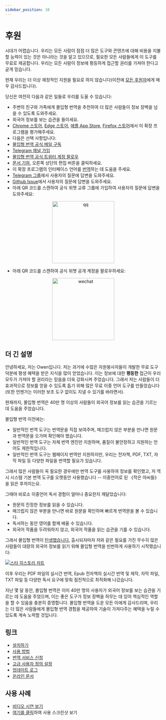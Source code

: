 ```yaml
---
sidebar_position: 10
---
```


# 후원

시대가 어렵습니다. 우리는 모든 사람이 점점 더 많은 도구와 콘텐츠에 대해 비용을 지불할 능력이 있는 것은 아니라는 것을 알고 있으므로, 필요한 모든 사람들에게 이 도구를 무료로 제공합니다. 우리는 모든 사람이 정보에 평등하게 접근할 권리를 가져야 한다고 굳게 믿습니다.

현재 우리는 더 이상 재정적인 지원을 필요로 하지 않습니다(이전에 [모든 후원자](/docs/thanks)에게 매우 감사드립니다).

당신은 여전히 다음과 같은 일들로 우리를 도울 수 있습니다:

- 주변의 친구와 가족에게 몰입형 번역을 추천하여 더 많은 사람들이 정보 장벽을 넘을 수 있도록 도와주세요.
- 외국어 정보를 보는 습관을 들이세요.
- [Chrome 스토어](https://chrome.google.com/webstore/detail/immersive-translate/bpoadfkcbjbfhfodiogcnhhhpibjhbnh), [Edge 스토어](https://microsoftedge.microsoft.com/addons/detail/%E6%B2%89%E6%B5%B8%E5%BC%8F%E7%BF%BB%E8%AF%91/amkbmndfnliijdhojkpoglbnaaahippg?form=MT001Y&hl=zh-CN&gl=CN), [애플 App Store](https://apps.apple.com/cn/app/%E6%B2%89%E6%B5%B8%E5%BC%8F%E7%BF%BB%E8%AF%91/id6447957425), [Firefox 스토어](https://addons.mozilla.org/zh-CN/firefox/addon/immersive-translate/)에서 이 확장 프로그램을 평가해주세요.
- 다음은 선택 사항입니다:
- [몰입형 번역 공식 메일 구독](https://immersivetranslate.substack.com/)
- [Telegram 채널 가입](https://t.me/immersivetranslate)
- [몰입형 번역 공식 트위터 계정 팔로우](https://twitter.com/immersivetran)
- [문서 기여](https://immersivetranslate.com/), 오른쪽 상단의 편집 버튼을 클릭하세요.
- 이 확장 프로그램의 인터페이스 언어를 [번역](https://crowdin.com/project/immersive-translate)하는 데 도움을 주세요.
- [Telegram 그룹](https://t.me/+rq848Z09nehlOTgx)에서 사용자의 질문에 답변을 도와주세요.
- [Github Issue](https://github.com/immersive-translate/immersive-translate/issues)에서 사용자의 질문에 답변을 도와주세요.
- 아래 QR 코드를 스캔하여 공식 위챗 교류 그룹에 가입하여 사용자의 질문에 답변을 도와주세요:

<div align="center">
<img src="https://s.immersivetranslate.com/static/official-static/assets/wechat-contact3.jpg" width="200" alt="qq"/>
</div>

- 아래 QR 코드를 스캔하여 공식 위챗 공개 계정을 팔로우하세요:

<div align="center">
<img src="https://s.immersivetranslate.com/static/official-static/assets/wechat-qrcode.jpg" width="200" alt="wechat"/>
</div>

## 더 긴 설명

안녕하세요, 저는 Owen입니다. 저는 과거에 수많은 자원봉사자들이 개발한 무료 도구 덕분에 평생 혜택을 받은 지식을 많이 얻었습니다. 이는 정보에 대한 **평등한** 접근이 우리 모두가 가져야 할 권리라는 믿음을 더욱 강화시켜 주었습니다. 그래서 저는 사람들이 더 효과적으로 정보를 얻을 수 있도록 돕기 위해 많은 무료 이중 언어 도구를 만들었습니다(또한 언젠가는 이러한 보조 도구 없이도 지낼 수 있기를 바라면서).

현재까지, 몰입형 번역은 40만 명 이상의 사람들이 외국어 정보를 읽는 습관을 기르는 데 도움을 주었습니다.

몰입형 번역 이전에는:

- 일반적인 번역 도구는 번역문을 직접 보여주며, 매끄럽지 않은 부분을 만나면 원문과 번역문을 오가며 확인해야 했습니다.
- 일반적인 번역 도구는 자체 번역 엔진만 지원하며, 품질이 불안정하고 지원하는 언어도 제한적입니다.
- 일반적인 번역 도구는 웹페이지 번역만 지원하지만, 우리는 전자책, PDF, TXT, 자막 파일 등 다양한 파일을 번역할 필요가 있습니다.

그래서 많은 사람들이 꼭 필요한 경우에만 번역 도구를 사용하여 정보를 확인했고, 저 역시 시스템 기본 번역 도구를 오랫동안 사용했습니다 -- 이중언어로 된 《작은 아씨들》을 읽은 후까지는요.

그때야 비로소 이중언어 독서 경험이 얼마나 중요한지 깨달았습니다:

- 원문의 진정한 정보를 읽을 수 있습니다.
- 매끄럽지 않은 부분을 만나면 바로 원문을 확인하며 빠르게 번역문을 볼 수 있습니다.
- 독서하는 동안 영어를 함께 배울 수 있습니다.
- 외국어 작품을 두려워하지 않고, 외국어 작품을 읽는 습관을 기를 수 있습니다.

그래서 몰입형 번역이 [탄생했습니다](https://twitter.com/OwenYoungZh/status/1588792579596111872), 출시되자마자 저와 같은 필요를 가진 무수히 많은 사람들이 대량의 외국어 정보를 읽기 위해 몰입형 번역을 빈번하게 사용하기 시작했습니다:

[![스타 히스토리 차트](https://api.star-history.com/svg?repos=immersive-translate/immersive-translate&type=Date)](https://star-history.com/#immersive-translate/immersive-translate&Date)

이후 우리는 PDF 파일의 실시간 번역, Epub 전자책의 실시간 번역 및 제작, 자막 파일, TXT 파일 등 다양한 독서 요구에 맞춰 점진적으로 최적화해 나갔습니다.

지난 몇 달 동안, 몰입형 번역은 이미 40만 명의 사용자가 외국어 정보를 보는 습관을 기르는 데 도움을 주었으며, 이는 좋은 도구가 정보 장벽을 허무는 데 있어 핵심적인 역할을 할 수 있음을 충분히 증명합니다. 몰입형 번역을 도운 모든 이에게 감사드리며, 우리는 더 많은 사람들에게 몰입형 번역 경험을 제공하여 기술이 가져다주는 혜택을 누릴 수 있도록 계속 노력할 것입니다.

## 링크

- [설치하기](/docs/installation)
- [사용 방법](/docs/usage)
- [번역 서비스 신청](/docs/services)
- [고급 사용자 정의 설정](/docs/advanced)
- [업데이트 로그](/docs/CHANGELOG)
- [온라인 문서](/docs/installation)

## 사용 사례

- [비디오 시연 보기](https://www.youtube.com/watch?v=sQevumpUprc)
- [여기를 클릭](/docs/usecase)하여 사용 스크린샷 보기